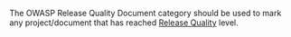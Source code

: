 The OWASP Release Quality Document category should be used to mark any
project/document that has reached [Release
Quality](:Category:OWASP_Project_Assessment#Release_Quality_Documentation_Criteria "wikilink")
level.